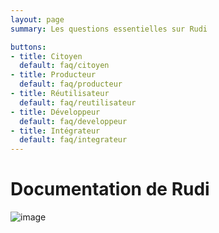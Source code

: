 ```yaml
---
layout: page
summary: Les questions essentielles sur Rudi

buttons:
- title: Citoyen
  default: faq/citoyen
- title: Producteur
  default: faq/producteur
- title: Réutilisateur
  default: faq/reutilisateur
- title: Développeur
  default: faq/developpeur
- title: Intégrateur
  default: faq/integrateur
---
```


# Documentation de Rudi

![image](https://user-images.githubusercontent.com/109140019/235706340-156cd113-4bfd-4195-aa81-36a5cf63126a.png)
